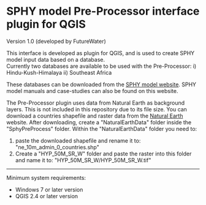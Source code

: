 # SPHY model Pre-Processor interface plugin for QGIS
Version 1.0 (developed by FutureWater)

This interface is developed as plugin for QGIS, and is used to create SPHY model input data based on a database.   
Currently two databases are available to be used with the Pre-Processor:
i) Hindu-Kush-Himalaya
ii) Southeast Africa

These databases can be downloaded from the <a href="http://www.sphy.nl/software/" target="_blank">SPHY model website</a>.
SPHY model manuals and case-studies can also be found on this website.

The Pre-Processor plugin uses data from Natural Earth as background layers. This is not included in this repository due
to its file size. You can download a countries shapefile and raster data from the <a href="http://www.naturalearthdata.com/downloads/" target="_blank">Natural Earth</a> website.
After downloading, create a "NaturalEarthData" folder inside the "SphyPreProcess" folder. Within the "NaturalEarthData" folder you need to:
1) paste the downloaded shapefile and rename it to: "ne_10m_admin_0_countries.shp"
2) Create a "HYP_50M_SR_W" folder and paste the raster into this folder and name it to: "HYP_50M_SR_W/HYP_50M_SR_W.tif" 

********************************************************************************
Minimum system requirements:

- Windows 7 or later version
- QGIS 2.4 or later version
